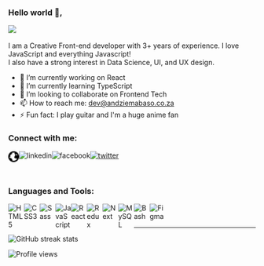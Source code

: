 ### Hello world 👋,  
![](https://andziemabaso.co.za/signature/github/github-banner.svg)

I am a Creative Front-end developer with 3+ years of experience. I love JavaScript and everything Javascript! <br /> I also have a strong interest in Data Science, UI, and UX design.

- 🔭 I’m currently working on React  
- 🌱 I’m currently learning TypeScript 
- 👯 I’m looking to collaborate on Frontend Tech 
- 📫 How to reach me: dev@andziemabaso.co.za 
- ⚡ Fun fact: I play guitar and I'm a huge anime fan  


### Connect with me:
[<img align="left" src='https://raw.githubusercontent.com/iconic/open-iconic/master/svg/globe.svg' alt='Portfolio' height='22px'>](https://andziemabaso.co.za/)  [<img  align="left" src='https://cdn.jsdelivr.net/npm/simple-icons@v3/icons/linkedin.svg' alt='linkedin' height='22'>](https://www.linkedin.com/in/https://www.linkedin.com/in/andzisi-mabaso//)  [<img align="left" src='https://cdn.jsdelivr.net/npm/simple-icons@v3/icons/facebook.svg' alt='facebook' height='22'>](https://www.facebook.com/https://www.facebook.com/AndzieM347)  [<img src='https://cdn.jsdelivr.net/npm/simple-icons@v3/icons/twitter.svg' alt='twitter' height='22'>](https://twitter.com/https://twitter.com/AndzieMabaso) 

<br />

### Languages and Tools:

[<img align="left" alt="HTML5" width="32px" src="https://andziemabaso.co.za/signature/github/html.svg" />]()
[<img align="left" alt="CSS3" width="32px" src="https://andziemabaso.co.za/signature/github/css3.svg" />]()
[<img align="left" alt="Sass" width="32px" src="https://andziemabaso.co.za/signature/github/sass.svg" />]()
[<img align="left" alt="JavaScript" width="32px" src="https://andziemabaso.co.za/signature/github/js.svg" />]()
[<img align="left" alt="React" width="32px" src="https://andziemabaso.co.za/signature/github/react.svg" />]()
[<img align="left" alt="Redux" width="32px" src="https://andziemabaso.co.za/signature/github/redux.svg" />]()
[<img align="left" alt="Next" width="32px" src="https://andziemabaso.co.za/signature/github/nextjs.svg" />]()
[<img align="left" alt="MySQL" width="32px" src="https://andziemabaso.co.za/signature/github/sql.svg" />]() 
[<img align="left" alt="Bash" width="32px" src="https://andziemabaso.co.za/signature/github/bash.svg" />]()
[<img align="left" alt="Figma" width="32px" src="https://andziemabaso.co.za/signature/github/figma.svg" />]()


<br />
<br />

---


![GitHub streak stats](https://github-readme-streak-stats.herokuapp.com/?user=andzie-m347)  

![Profile views](https://gpvc.arturio.dev/andzie-m347) 
